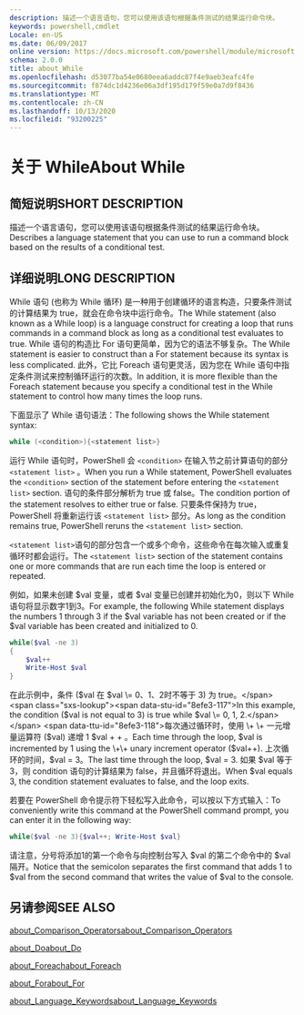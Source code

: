 ```yaml
---
description: 描述一个语言语句，您可以使用该语句根据条件测试的结果运行命令块。
keywords: powershell,cmdlet
Locale: en-US
ms.date: 06/09/2017
online version: https://docs.microsoft.com/powershell/module/microsoft.powershell.core/about/about_while?view=powershell-5.1&WT.mc_id=ps-gethelp
schema: 2.0.0
title: about_While
ms.openlocfilehash: d53077ba54e0680eea6addc87f4e9aeb3eafc4fe
ms.sourcegitcommit: f874dc1d4236e06a3df195d179f59e0a7d9f8436
ms.translationtype: MT
ms.contentlocale: zh-CN
ms.lasthandoff: 10/13/2020
ms.locfileid: "93200225"
---
```

# <a name="about-while"></a><span data-ttu-id="8efe3-104">关于 While</span><span class="sxs-lookup"><span data-stu-id="8efe3-104">About While</span></span>

## <a name="short-description"></a><span data-ttu-id="8efe3-105">简短说明</span><span class="sxs-lookup"><span data-stu-id="8efe3-105">SHORT DESCRIPTION</span></span>
<span data-ttu-id="8efe3-106">描述一个语言语句，您可以使用该语句根据条件测试的结果运行命令块。</span><span class="sxs-lookup"><span data-stu-id="8efe3-106">Describes a language statement that you can use to run a command block based on the results of a conditional test.</span></span>

## <a name="long-description"></a><span data-ttu-id="8efe3-107">详细说明</span><span class="sxs-lookup"><span data-stu-id="8efe3-107">LONG DESCRIPTION</span></span>
<span data-ttu-id="8efe3-108">While 语句 (也称为 While 循环) 是一种用于创建循环的语言构造，只要条件测试的计算结果为 true，就会在命令块中运行命令。</span><span class="sxs-lookup"><span data-stu-id="8efe3-108">The While statement (also known as a While loop) is a language construct for creating a loop that runs commands in a command block as long as a conditional test evaluates to true.</span></span> <span data-ttu-id="8efe3-109">While 语句的构造比 For 语句更简单，因为它的语法不够复杂。</span><span class="sxs-lookup"><span data-stu-id="8efe3-109">The While statement is easier to construct than a For statement because its syntax is less complicated.</span></span> <span data-ttu-id="8efe3-110">此外，它比 Foreach 语句更灵活，因为您在 While 语句中指定条件测试来控制循环运行的次数。</span><span class="sxs-lookup"><span data-stu-id="8efe3-110">In addition, it is more flexible than the Foreach statement because you specify a conditional test in the While statement to control how many times the loop runs.</span></span>

<span data-ttu-id="8efe3-111">下面显示了 While 语句语法：</span><span class="sxs-lookup"><span data-stu-id="8efe3-111">The following shows the While statement syntax:</span></span>

```powershell
while (<condition>){<statement list>}
```

<span data-ttu-id="8efe3-112">运行 While 语句时，PowerShell 会 `<condition>` 在输入节之前计算语句的部分 `<statement list>` 。</span><span class="sxs-lookup"><span data-stu-id="8efe3-112">When you run a While statement, PowerShell evaluates the `<condition>` section of the statement before entering the `<statement list>` section.</span></span> <span data-ttu-id="8efe3-113">语句的条件部分解析为 true 或 false。</span><span class="sxs-lookup"><span data-stu-id="8efe3-113">The condition portion of the statement resolves to either true or false.</span></span> <span data-ttu-id="8efe3-114">只要条件保持为 true，PowerShell 将重新运行该 `<statement list>` 部分。</span><span class="sxs-lookup"><span data-stu-id="8efe3-114">As long as the condition remains true, PowerShell reruns the `<statement list>` section.</span></span>

<span data-ttu-id="8efe3-115">`<statement list>`语句的部分包含一个或多个命令，这些命令在每次输入或重复循环时都会运行。</span><span class="sxs-lookup"><span data-stu-id="8efe3-115">The `<statement list>` section of the statement contains one or more commands that are run each time the loop is entered or repeated.</span></span>

<span data-ttu-id="8efe3-116">例如，如果未创建 $val 变量，或者 $val 变量已创建并初始化为0，则以下 While 语句将显示数字1到3。</span><span class="sxs-lookup"><span data-stu-id="8efe3-116">For example, the following While statement displays the numbers 1 through 3 if the $val variable has not been created or if the $val variable has been created and initialized to 0.</span></span>

```powershell
while($val -ne 3)
{
    $val++
    Write-Host $val
}
```

<span data-ttu-id="8efe3-117">在此示例中，条件 ($val 在 $val \= 0、1、2时不等于 3) 为 true。</span><span class="sxs-lookup"><span data-stu-id="8efe3-117">In this example, the condition ($val is not equal to 3) is true while $val \= 0, 1, 2.</span></span> <span data-ttu-id="8efe3-118">每次通过循环时，使用 \+ \+ 一元增量运算符 ($val) 递增 1 $val \+ \+ 。</span><span class="sxs-lookup"><span data-stu-id="8efe3-118">Each time through the loop, $val is incremented by 1 using the \+\+ unary increment operator ($val\+\+).</span></span> <span data-ttu-id="8efe3-119">上次循环的时间，$val \= 3。</span><span class="sxs-lookup"><span data-stu-id="8efe3-119">The last time through the loop, $val \= 3.</span></span> <span data-ttu-id="8efe3-120">如果 $val 等于3，则 condition 语句的计算结果为 false，并且循环将退出。</span><span class="sxs-lookup"><span data-stu-id="8efe3-120">When $val equals 3, the condition statement evaluates to false, and the loop exits.</span></span>

<span data-ttu-id="8efe3-121">若要在 PowerShell 命令提示符下轻松写入此命令，可以按以下方式输入：</span><span class="sxs-lookup"><span data-stu-id="8efe3-121">To conveniently write this command at the PowerShell command prompt, you can enter it in the following way:</span></span>

```powershell
while($val -ne 3){$val++; Write-Host $val}
```

<span data-ttu-id="8efe3-122">请注意，分号将添加1的第一个命令与向控制台写入 $val 的第二个命令中的 $val 隔开。</span><span class="sxs-lookup"><span data-stu-id="8efe3-122">Notice that the semicolon separates the first command that adds 1 to $val from the second command that writes the value of $val to the console.</span></span>

## <a name="see-also"></a><span data-ttu-id="8efe3-123">另请参阅</span><span class="sxs-lookup"><span data-stu-id="8efe3-123">SEE ALSO</span></span>

[<span data-ttu-id="8efe3-124">about_Comparison_Operators</span><span class="sxs-lookup"><span data-stu-id="8efe3-124">about_Comparison_Operators</span></span>](about_Comparison_Operators.md)

[<span data-ttu-id="8efe3-125">about_Do</span><span class="sxs-lookup"><span data-stu-id="8efe3-125">about_Do</span></span>](about_Do.md)

[<span data-ttu-id="8efe3-126">about_Foreach</span><span class="sxs-lookup"><span data-stu-id="8efe3-126">about_Foreach</span></span>](about_Foreach.md)

[<span data-ttu-id="8efe3-127">about_For</span><span class="sxs-lookup"><span data-stu-id="8efe3-127">about_For</span></span>](about_For.md)

[<span data-ttu-id="8efe3-128">about_Language_Keywords</span><span class="sxs-lookup"><span data-stu-id="8efe3-128">about_Language_Keywords</span></span>](about_Language_Keywords.md)
